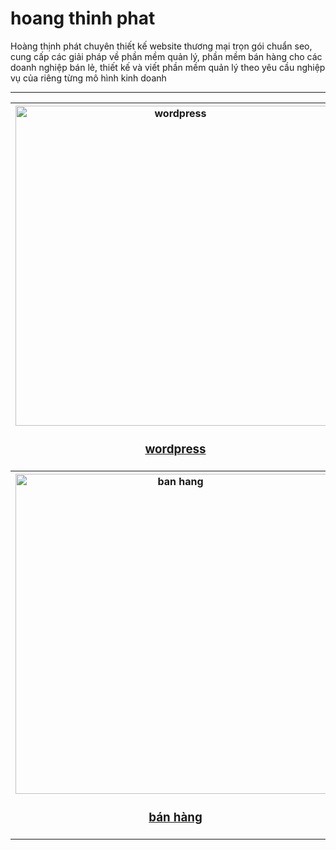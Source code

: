 # hoang thinh phat
Hoàng thịnh phát chuyên thiết kế website thương mại trọn gói chuẩn seo, cung cấp các giải pháp về phần mềm quản lý, phần mềm bán hàng cho các doanh nghiệp bán lẻ, thiết kế và viết phần mềm quản lý theo yêu cầu nghiệp vụ của riêng từng mô hình kinh doanh

<hr>

<table style="width:100%">
<tr>
<th><img src="https://thuongmaitructuyenbrvt.imfast.io/anhthuongmai/anhhoangthinhphat/hoangthinhphatbanggia.jpg" width="512px" alt="wordpress"><br><h3><a href="https://thuongmaitructuyenbrvt.github.io/hoangthinhphat/thiet-ke-web-thuong-mai-wordpress.html" target="_blank" title="wordpress">wordpress</a></h3></th>
<th><img src="https://thuongmaitructuyenbrvt.imfast.io/anhthuongmai/anhhoangthinhphat/giayinhoadon.jpg" width="512px" alt="giay in"><br><h3><a href="https://thuongmaitructuyenbrvt.github.io/hoangthinhphat/giay-in-hoa-don.html" target="_blank" title="giấy in">giấy in</a></h3></th>
</tr>
<tr>
<th><img src="https://thuongmaitructuyenbrvt.imfast.io/anhthuongmai/anhhoangthinhphat/phanmemvinpos.jpg" width="512px" alt="ban hang"><br><h3><a href="https://thuongmaitructuyenbrvt.github.io/hoangthinhphat/phan-mem-ban-hang.html" target="_blank" title="bán hàng">bán hàng</a></h3></th>
</tr>
</table>

